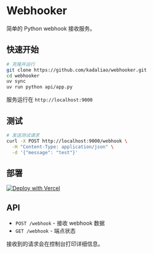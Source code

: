 # Webhooker

简单的 Python webhook 接收服务。

## 快速开始

```bash
# 克隆并运行
git clone https://github.com/kadaliao/webhooker.git
cd webhooker
uv sync
uv run python api/app.py
```

服务运行在 `http://localhost:9000`

## 测试

```bash
# 发送测试请求
curl -X POST http://localhost:9000/webhook \
  -H "Content-Type: application/json" \
  -d '{"message": "test"}'
```

## 部署

[![Deploy with Vercel](https://vercel.com/button)](https://vercel.com/import/git?s=https://github.com/kadaliao/webhooker)

## API

- `POST /webhook` - 接收 webhook 数据
- `GET /webhook` - 端点状态

接收到的请求会在控制台打印详细信息。